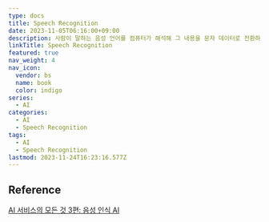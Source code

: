 ```yaml
---
type: docs
title: Speech Recognition
date: 2023-11-05T06:16:00+09:00
description: 사람이 말하는 음성 언어를 컴퓨터가 해석해 그 내용을 문자 데이터로 전환하는 처리
linkTitle: Speech Recognition
featured: true
nav_weight: 4
nav_icon:
  vendor: bs
  name: book
  color: indigo
series:
  - AI
categories:
  - AI
  - Speech Recognition
tags:
  - AI
  - Speech Recognition
lastmod: 2023-11-24T16:23:16.577Z
---
```


## Reference

[AI 서비스의 모든 것 3편: 음성 인식 AI](https://yozm.wishket.com/magazine/detail/743/)

